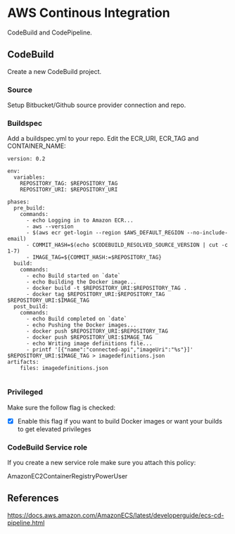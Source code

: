 # AWS Continous Integration

CodeBuild and CodePipeline.

## CodeBuild

Create a new CodeBuild project.

### Source

Setup Bitbucket/Github source provider connection and repo.

### Buildspec

Add a buildspec.yml to your repo. Edit the ECR_URI, ECR_TAG and CONTAINER_NAME:

```
version: 0.2

env:
  variables:
    REPOSITORY_TAG: $REPOSITORY_TAG
    REPOSITORY_URI: $REPOSITORY_URI

phases:
  pre_build:
    commands:
      - echo Logging in to Amazon ECR...
      - aws --version
      - $(aws ecr get-login --region $AWS_DEFAULT_REGION --no-include-email)
      - COMMIT_HASH=$(echo $CODEBUILD_RESOLVED_SOURCE_VERSION | cut -c 1-7)
      - IMAGE_TAG=${COMMIT_HASH:=$REPOSITORY_TAG}
  build:
    commands:
      - echo Build started on `date`
      - echo Building the Docker image...
      - docker build -t $REPOSITORY_URI:$REPOSITORY_TAG .
      - docker tag $REPOSITORY_URI:$REPOSITORY_TAG $REPOSITORY_URI:$IMAGE_TAG
  post_build:
    commands:
      - echo Build completed on `date`
      - echo Pushing the Docker images...
      - docker push $REPOSITORY_URI:$REPOSITORY_TAG
      - docker push $REPOSITORY_URI:$IMAGE_TAG
      - echo Writing image definitions file...
      - printf '[{"name":"connected-api","imageUri":"%s"}]' $REPOSITORY_URI:$IMAGE_TAG > imagedefinitions.json
artifacts:
    files: imagedefinitions.json


```
### Privileged

Make sure the follow flag is checked:

- [x] Enable this flag if you want to build Docker images or want your builds to get elevated privileges

### CodeBuild Service role

If you create a new service role make sure you attach this policy:

AmazonEC2ContainerRegistryPowerUser

## References

https://docs.aws.amazon.com/AmazonECS/latest/developerguide/ecs-cd-pipeline.html
